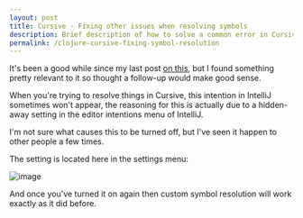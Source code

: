 ```yaml
---
layout: post
title: Cursive - Fixing other issues when resolving symbols
description: Brief description of how to solve a common error in Cursive, the Clojure IDE
permalink: /clojure-cursive-fixing-symbol-resolution
---
```


It's been a good while since my last post [on this](https://blog.jordanrobinson.co.uk/clojure-cursive-httpkit-resolution), but I found something pretty relevant to it so thought a follow-up would make good sense. 

When you're trying to resolve things in Cursive, this intention in IntelliJ sometimes won't appear, the reasoning for this is actually due to a hidden-away setting in the editor intentions menu of IntelliJ.

I'm not sure what causes this to be turned off, but I've seen it happen to other people a few times.

The setting is located here in the settings menu:

![image](https://user-images.githubusercontent.com/1202911/191520357-d636e132-1fbe-422c-824d-c5726551377a.png)

And once you've turned it on again then custom symbol resolution will work exactly as it did before.
